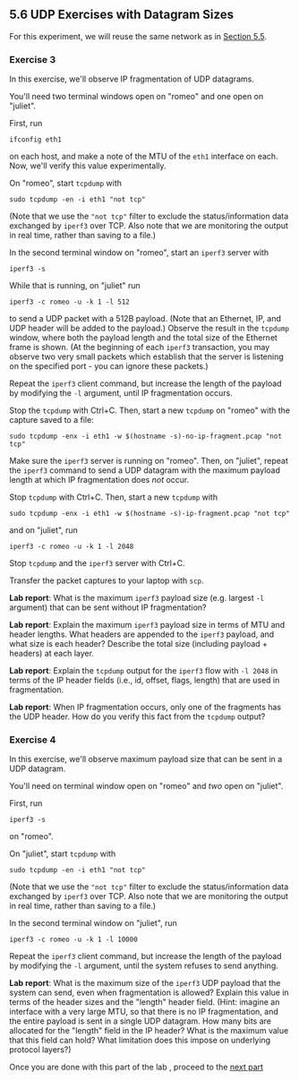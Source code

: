 ## 5.6 UDP Exercises with Datagram Sizes


For this experiment, we will reuse the same network as in [Section 5.5](el5373-lab5-55.md). 

### Exercise 3

In this exercise, we'll observe IP fragmentation of UDP datagrams.

You'll need two terminal windows open on "romeo" and one open on "juliet".

First, run 

```
ifconfig eth1
```

on each host, and make a note of the MTU of the `eth1` interface on each. Now, we'll verify this value experimentally.

On "romeo", start `tcpdump` with 

```
sudo tcpdump -en -i eth1 "not tcp"
```

(Note that we use the `"not tcp"` filter to exclude the status/information data exchanged by `iperf3` over TCP. Also note that we are monitoring the output in real time, rather than saving to a file.)

In the second terminal window on "romeo", start an `iperf3` server with

```
iperf3 -s
```

While that is running, on "juliet" run

```
iperf3 -c romeo -u -k 1 -l 512
```

to send a UDP packet with a 512B payload. (Note that an Ethernet, IP, and UDP header will be added to the payload.) Observe the result in the `tcpdump` window, where both the payload length and the total size of the Ethernet frame is shown. (At the beginning of each `iperf3` transaction, you may observe two very small packets which establish that the server is listening on the specified port - you can ignore these packets.)

Repeat the `iperf3` client command, but increase the length of the payload by modifying the `-l` argument, until IP fragmentation occurs.

Stop the `tcpdump` with Ctrl+C. Then, start a new `tcpdump` on "romeo" with the capture saved to a file:

```
sudo tcpdump -enx -i eth1 -w $(hostname -s)-no-ip-fragment.pcap "not tcp"
```

Make sure the `iperf3` server is running on "romeo". Then, on "juliet", repeat the `iperf3` command to send a UDP datagram with the maximum payload length at which IP fragmentation does _not_ occur.

Stop `tcpdump` with Ctrl+C. Then, start a new `tcpdump` with


```
sudo tcpdump -enx -i eth1 -w $(hostname -s)-ip-fragment.pcap "not tcp"
```

and on "juliet", run

```
iperf3 -c romeo -u -k 1 -l 2048
```

Stop `tcpdump` and the `iperf3` server with Ctrl+C.

Transfer the packet captures to your laptop with `scp`.


**Lab report**: What is the maximum `iperf3` payload size (e.g. largest `-l` argument) that can be sent without IP fragmentation?

**Lab report**: Explain the maximum `iperf3` payload size in terms of MTU and header lengths. What headers are appended to the `iperf3` payload, and what size is each header?  Describe the total size (including payload + headers) at each layer.

**Lab report**: Explain the `tcpdump` output for the `iperf3` flow with `-l 2048` in terms of the IP header fields (i.e., id, offset, flags, length) that are used in fragmentation.

**Lab report**: When IP fragmentation occurs, only one of the fragments has the UDP header. How do you verify this fact from the `tcpdump` output?


### Exercise 4

In this exercise, we'll observe maximum payload size that can be sent in a UDP datagram.

You'll need on terminal window open on "romeo" and _two_ open on "juliet".

First, run 

```
iperf3 -s 
```

on "romeo".

On "juliet",  start `tcpdump` with 

```
sudo tcpdump -en -i eth1 "not tcp"
```

(Note that we use the `"not tcp"` filter to exclude the status/information data exchanged by `iperf3` over TCP. Also note that we are monitoring the output in real time, rather than saving to a file.)

In the second terminal window on "juliet", run

```
iperf3 -c romeo -u -k 1 -l 10000
```

Repeat the `iperf3` client command, but increase the length of the payload by modifying the `-l` argument, until the system refuses to send anything.


**Lab report**: What is the maximum size of the `iperf3` UDP payload that the system can send, even when fragmentation is allowed? Explain this value in terms of the header sizes and the "length" header field. (Hint: imagine an interface with a very large MTU, so that there is no IP fragmentation, and the entire payload is sent in a single UDP datagram. How many bits are allocated for the "length" field in the IP header? What is the maximum value that this field can hold? What limitation does this impose on underlying protocol layers?)

Once you are done with this part of the lab , proceed to the [next part](el-5373-lab5-58.md)
